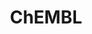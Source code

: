 ---
bigquery: https://console.cloud.google.com/bigquery?p=patents-public-data&d=ebi_chembl&page=dataset
citation: '"The ChEMBL database in 2017." Anna Gaulton, Anne Hersey, Michał Nowotka,
  A Patrícia Bento, Jon Chambers, David Mendez, Prudence Mutowo, Francis Atkinson,
  Louisa J Bellis, Elena Cibrián-Uhalte, Mark Davies, Nathan Dedman, Anneli Karlsson,
  María Paula Magariños, John P Overington, George Papadatos, Ines Smit, Andrew R
  Leach Nucleic acids Research (2017) 45 (Database Issue), D945-D954'
contributors: European Bioinformatics Institute
cost: None
description: ChEMBL Data is a manually curated database of small molecules used in
  drug discovery, including information about existing patented drugs.
documentation: 'schema: https://www.ebi.ac.uk/chembl/db_schema


  '
last_edit: 04/11/2022, 11:40:57
location: https://console.cloud.google.com/marketplace/product/google_patents_public_datasets/chembl
maintained_by: EMBL-EBI, an outstation of European Molecular Biology Laboratory
related_publications: '

  ChEMBL: towards direct deposition of bioassay data.


  Mendez D, Gaulton A, Bento AP, Chambers J, De Veij M, Félix E, Magariños MP, Mosquera
  JF, Mutowo P, Nowotka M, Gordillo-Marañón M, Hunter F, Junco L, Mugumbate G, Rodriguez-Lopez
  M, Atkinson F, Bosc N, Radoux CJ, Segura-Cabrera A, Hersey A, Leach AR.


  — Nucleic Acids Res. 2019; 47(D1):D930-D940. doi: 10.1093/nar/gky1075

  '
schema_fields:
- ddd_comment
- mechanism_of_action
- sequence
- potential_duplicate
- activity_id
- site_name
- mesh_heading
- usan_year
- mol_frac_id
- activity_count
- standard_text_value
- uberon_id
- relation
- curated_by
- ro3_pass
- journal
- homologue
- abstract
- disease_efficacy
- acd_logd
- chembl_id
- atc_code
- level1_description
- pathway_id
- parent_id
- as_id
- delist_flag
- previous_company
- updated_on
- published_type
- metref_id
- site_residues
- clo_id
- db_version
- irac_class_id
- warning_description
- target_mapping
- acd_logp
- src_description
- component_type
- full_mwt
- domain_description
- assay_category
- action_type
- num_ro5_violations
- patent_expire_date
- assay_desc
- publication_number
- cell_ontology_id
- structure_type
- targrel_id
- volume
- therapeutic_flag
- compound_key
- assay_cell_type
- go_id
- status
- component_synonym
- caloha_id
- subgroup
- assay_subcellular_fraction
- withdrawn_country
- mechanism_comment
- usan_stem_definition
- assay_param_id
- alert_name
- topical
- level5
- company
- molfile
- efo_id
- job_id
- stat
- alert_set_id
- canonical_smiles
- binding_site_comment
- mecref_id
- withdrawn_year
- ddd_value
- warning_type
- prodrug
- molregno
- level2_description
- domain_id
- first_approval
- standard_inchi
- pubmed_id
- efo_term
- patent_use_code
- protein_class_synonym
- tax_id
- who_name
- value
- mc_target_accession
- assay_tissue
- route
- usan_stem
- bei
- cpd_str_alert_id
- selectivity_comment
- title
- acd_most_bpka
- irac_code
- doi
- issue
- research_stem
- syn_type
- drug_substance_flag
- country
- warning_country
- cell_source_tissue
- ref_url
- synonyms
- patent_id
- trade_name
- cl_lincs_id
- prediction_method
- protein_class_desc
- parameter_value
- component_id
- strength
- tissue_id
- comp_go_id
- creation_date
- standard_type
- warning_id
- ref_type
- active_ingredient
- last_page
- last_active
- ddd_id
- bao_id
- parenteral
- molecular_mechanism
- hba
- updated_by
- ridx
- cx_logp
- predbind_id
- met_conversion
- stem_class
- lle
- parent_go_id
- tbl
- pchembl_value
- cx_most_bpka
- chebi_par_id
- ad_type
- assay_class_id
- protein_class_id
- assay_source
- prod_pat_id
- withdrawn_reason
- normal_range_min
- parent_molregno
- level4_description
- actsm_id
- direct_interaction
- biocomp_id
- alert_id
- relationship_desc
- ddd_units
- assay_organism
- parent_type
- qudt_units
- cidx
- standard_upper_value
- cell_id
- bto_id
- mol_atc_id
- warning_year
- frac_code
- isoform
- qed_weighted
- first_in_class
- uo_units
- oc_id
- approval_date
- dosed_ingredient
- frac_class_id
- downgraded
- priority
- set_name
- organism
- l1
- mc_target_type
- related_tid
- tid_fixed
- src_assay_id
- who_extra
- start_position
- heavy_atoms
- doc_type
- met_comment
- cell_source_tax_id
- hbd
- annotation
- pathway_key
- res_stem_id
- chirality
- sequence_md5sum
- ass_cls_map_id
- assay_id
- active_molregno
- mol_hrac_id
- le
- mw_freebase
- num_lipinski_ro5_violations
- indref_id
- species_group_flag
- hba_lipinski
- stem
- smarts
- ingredient
- product_id
- enzyme_name
- version
- hbd_lipinski
- compsyn_id
- entity_type
- published_relation
- assay_strain
- text_value
- mesh_id
- data_validity_comment
- black_box_warning
- cx_most_apka
- variant_id
- level3_description
- helm_notation
- src_compound_id
- substrate_record_id
- cell_name
- cell_source_organism
- ref_id
- mc_target_name
- confidence_score
- authors
- tid
- molecular_species
- standard_units
- inorganic_flag
- standard_inchi_key
- l2
- end_position
- source
- usan_substem
- assay_type
- name
- comments
- molsyn_id
- hrac_code
- result_flag
- label
- mutation
- assay_tax_id
- compound_name
- ddd_admr
- max_phase_for_ind
- db_source
- target_desc
- formulation_id
- full_molformula
- l8
- bao_endpoint
- class_level
- standard_relation
- hrac_class_id
- patent_no
- drug_record_id
- acd_most_apka
- smid
- cell_description
- num_alerts
- published_value
- record_id
- rtb
- ap_id
- src_id
- cx_logd
- year
- drugind_id
- source_domain_id
- idx
- level1
- withdrawn_class
- l5
- standard_flag
- level4
- comp_class_id
- activity_comment
- relationship
- usan_stem_id
- compd_id
- natural_product
- availability_type
- assay_test_type
- mc_organism
- site_id
- enzyme_tid
- warnref_id
- bao_format
- indication_class
- parameter_type
- standard_value
- alogp
- metabolite_record_id
- nda_type
- aidx
- published_units
- aromatic_rings
- l3
- oral
- mol_irac_id
- pref_name
- short_name
- description
- max_phase
- mc_tax_id
- mec_id
- accession
- log_id
- first_page
- domain_type
- l6
- std_act_id
- level2
- curation_comment
- level3
- innovator_company
- normal_range_max
- src_short_name
- target_type
- rgid
- submission_date
- l7
- molecule_type
- relationship_type
- major_class
- applicant_full_name
- domain_name
- co_stem_id
- path
- targcomp_id
- sei
- type
- aspect
- definition
- psa
- sitecomp_id
- upper_value
- units
- dosage_form
- warning_class
- mw_monoisotopic
- withdrawn_flag
- class_type
- met_id
- polymer_flag
- confidence
- protclasssyn_id
- entity_id
- doc_id
- orig_description
- toid
- drug_product_flag
- cellosaurus_id
- l4
shortname: chembl
tags:
- biotechnology
- health
- chemical
- bioinformatics
- medical
terms_of_use: CC BY-SA 3.0
title: ChEMBL
uuid: e232a192-965c-4ec9-904c-155b6dfe56c5
---